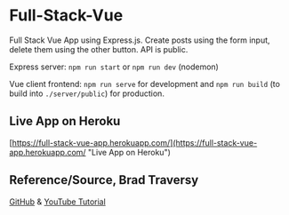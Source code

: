 # Full-Stack-Vue
Full Stack Vue App using Express.js. Create posts using the form input, delete them using the other button. API is public.

Express server: `npm run start` or `npm run dev` (nodemon)

Vue client frontend: `npm run serve` for development and `npm run build` (to build into `./server/public`) for production.

## Live App on Heroku
 [https://full-stack-vue-app.herokuapp.com/](https://full-stack-vue-app.herokuapp.com/ "Live App on Heroku")

## Reference/Source, Brad Traversy
 [GitHub](https://github.com/bradtraversy/microposts_fullstack_vue) & [YouTube Tutorial](https://www.youtube.com/watch?v=j55fHUJqtyw)
